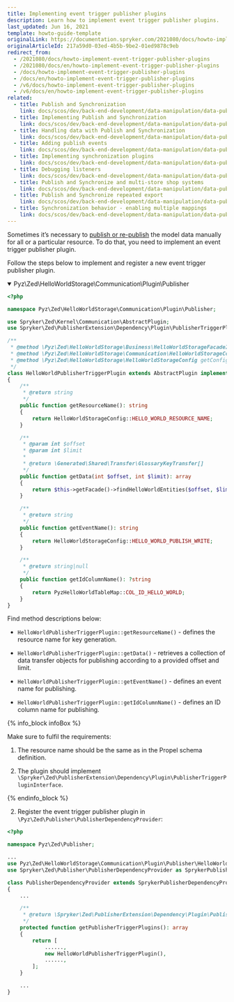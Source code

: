 ```yaml
---
title: Implementing event trigger publisher plugins
description: Learn how to implement event trigger publisher plugins.
last_updated: Jun 16, 2021
template: howto-guide-template
originalLink: https://documentation.spryker.com/2021080/docs/howto-implement-event-trigger-publisher-plugins
originalArticleId: 217a59d0-03ed-4b5b-9be2-01ed9878c9eb
redirect_from:
  - /2021080/docs/howto-implement-event-trigger-publisher-plugins
  - /2021080/docs/en/howto-implement-event-trigger-publisher-plugins
  - /docs/howto-implement-event-trigger-publisher-plugins
  - /docs/en/howto-implement-event-trigger-publisher-plugins
  - /v6/docs/howto-implement-event-trigger-publisher-plugins
  - /v6/docs/en/howto-implement-event-trigger-publisher-plugins
related:
  - title: Publish and Synchronization
    link: docs/scos/dev/back-end-development/data-manipulation/data-publishing/publish-and-synchronization.html
  - title: Implementing Publish and Synchronization
    link: docs/scos/dev/back-end-development/data-manipulation/data-publishing/implementing-publish-and-synchronization.html
  - title: Handling data with Publish and Synchronization
    link: docs/scos/dev/back-end-development/data-manipulation/data-publishing/handling-data-with-publish-and-synchronization.html
  - title: Adding publish events
    link: docs/scos/dev/back-end-development/data-manipulation/data-publishing/adding-publish-events.html
  - title: Implementing synchronization plugins
    link: docs/scos/dev/back-end-development/data-manipulation/data-publishing/implementing-synchronization-plugins.html
  - title: Debugging listeners
    link: docs/scos/dev/back-end-development/data-manipulation/data-publishing/debugging-listeners.html
  - title: Publish and Synchronize and multi-store shop systems
    link: docs/scos/dev/back-end-development/data-manipulation/data-publishing/publish-and-synchronize-and-multi-store-shop-systems.html
  - title: Publish and Synchronize repeated export
    link: docs/scos/dev/back-end-development/data-manipulation/data-publishing/publish-and-synchronize-repeated-export.html
  - title: Synchronization behavior - enabling multiple mappings
    link: docs/scos/dev/back-end-development/data-manipulation/data-publishing/synchronization-behavior-enabling-multiple-mappings.html
---
```


Sometimes it’s necessary to [publish or re-publish](https://spryker.atlassian.net/wiki/spaces/DOCS/pages/1215792106/WIP+Publish+and+Synchronize+Repeated+Export#Published-Data-Re-generation) the model data manually for all or a particular resource. To do that, you need to implement an event trigger publisher plugin.

Follow the steps below to implement and register a new event trigger publisher plugin.

<details open>
    <summary markdown='span'>Pyz\Zed\HelloWorldStorage\Communication\Plugin\Publisher</summary>

```php
<?php

namespace Pyz\Zed\HelloWorldStorage\Communication\Plugin\Publisher;

use Spryker\Zed\Kernel\Communication\AbstractPlugin;
use Spryker\Zed\PublisherExtension\Dependency\Plugin\PublisherTriggerPluginInterface;

/**
 * @method \Pyz\Zed\HelloWorldStorage\Business\HelloWorldStorageFacadeInterface getFacade()
 * @method \Pyz\Zed\HelloWorldStorage\Communication\HelloWorldStorageCommunicationFactory getFactory()
 * @method \Pyz\Zed\HelloWorldStorage\HelloWorldStorageConfig getConfig()
 */
class HelloWorldPublisherTriggerPlugin extends AbstractPlugin implements PublisherTriggerPluginInterface
{
    /**
     * @return string
     */
    public function getResourceName(): string
    {
        return HelloWorldStorageConfig::HELLO_WORLD_RESOURCE_NAME;
    }

    /**
     * @param int $offset
     * @param int $limit
     *
     * @return \Generated\Shared\Transfer\GlossaryKeyTransfer[]
     */
    public function getData(int $offset, int $limit): array
    {
        return $this->getFacade()->findHelloWorldEntities($offset, $limit);
    }

    /**
     * @return string
     */
    public function getEventName(): string
    {
        return HelloWorldStorageConfig::HELLO_WORLD_PUBLISH_WRITE;
    }

    /**
     * @return string|null
     */
    public function getIdColumnName(): ?string
    {
        return PyzHelloWorldTableMap::COL_ID_HELLO_WORLD;
    }
}
```

</details>

Find method descriptions below:

*   `HelloWorldPublisherTriggerPlugin::getResourceName()` - defines the resource name for key generation.

*   `HelloWorldPublisherTriggerPlugin::getData()` - retrieves a collection of data transfer objects for publishing according to a provided offset and limit.

*   `HelloWorldPublisherTriggerPlugin::getEventName()` - defines an event name for publishing.

*   `HelloWorldPublisherTriggerPlugin::getIdColumnName()` - defines an ID column name for publishing.

{% info_block infoBox %}

Make sure to fulfil the requirements:

1.  The resource name should be the same as in the Propel schema definition.

2.  The plugin should implement `\Spryker\Zed\PublisherExtension\Dependency\Plugin\PublisherTriggerPluginInterface`.

{% endinfo_block %}

2. Register the event trigger publisher plugin in `\Pyz\Zed\Publisher\PublisherDependencyProvider`:

```php
<?php

namespace Pyz\Zed\Publisher;

...
use Pyz\Zed\HelloWorldStorage\Communication\Plugin\Publisher\HelloWorldPublisherTriggerPlugin;
use Spryker\Zed\Publisher\PublisherDependencyProvider as SprykerPublisherDependencyProvider;

class PublisherDependencyProvider extends SprykerPublisherDependencyProvider
{
    ...

    /**
     * @return \Spryker\Zed\PublisherExtension\Dependency\Plugin\PublisherTriggerPluginInterface[]
     */
    protected function getPublisherTriggerPlugins(): array
    {
        return [
            ......,
            new HelloWorldPublisherTriggerPlugin(),
            ......,
        ];
    }

    ...
}
```
